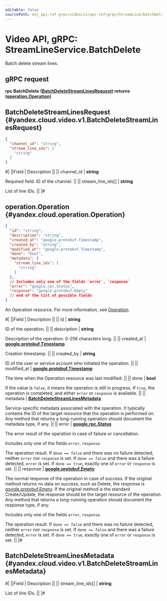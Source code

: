 ```yaml
---
editable: false
sourcePath: en/_api-ref-grpc/video/v1/api-ref/grpc/StreamLine/batchDelete.md
---
```


# Video API, gRPC: StreamLineService.BatchDelete

Batch delete stream lines.

## gRPC request

**rpc BatchDelete ([BatchDeleteStreamLinesRequest](#yandex.cloud.video.v1.BatchDeleteStreamLinesRequest)) returns ([operation.Operation](#yandex.cloud.operation.Operation))**

## BatchDeleteStreamLinesRequest {#yandex.cloud.video.v1.BatchDeleteStreamLinesRequest}

```json
{
  "channel_id": "string",
  "stream_line_ids": [
    "string"
  ]
}
```

#|
||Field | Description ||
|| channel_id | **string**

Required field. ID of the channel. ||
|| stream_line_ids[] | **string**

List of line IDs. ||
|#

## operation.Operation {#yandex.cloud.operation.Operation}

```json
{
  "id": "string",
  "description": "string",
  "created_at": "google.protobuf.Timestamp",
  "created_by": "string",
  "modified_at": "google.protobuf.Timestamp",
  "done": "bool",
  "metadata": {
    "stream_line_ids": [
      "string"
    ]
  },
  // Includes only one of the fields `error`, `response`
  "error": "google.rpc.Status",
  "response": "google.protobuf.Empty"
  // end of the list of possible fields
}
```

An Operation resource. For more information, see [Operation](/docs/api-design-guide/concepts/operation).

#|
||Field | Description ||
|| id | **string**

ID of the operation. ||
|| description | **string**

Description of the operation. 0-256 characters long. ||
|| created_at | **[google.protobuf.Timestamp](https://developers.google.com/protocol-buffers/docs/reference/google.protobuf#timestamp)**

Creation timestamp. ||
|| created_by | **string**

ID of the user or service account who initiated the operation. ||
|| modified_at | **[google.protobuf.Timestamp](https://developers.google.com/protocol-buffers/docs/reference/google.protobuf#timestamp)**

The time when the Operation resource was last modified. ||
|| done | **bool**

If the value is `false`, it means the operation is still in progress.
If `true`, the operation is completed, and either `error` or `response` is available. ||
|| metadata | **[BatchDeleteStreamLinesMetadata](#yandex.cloud.video.v1.BatchDeleteStreamLinesMetadata)**

Service-specific metadata associated with the operation.
It typically contains the ID of the target resource that the operation is performed on.
Any method that returns a long-running operation should document the metadata type, if any. ||
|| error | **[google.rpc.Status](https://cloud.google.com/tasks/docs/reference/rpc/google.rpc#status)**

The error result of the operation in case of failure or cancellation.

Includes only one of the fields `error`, `response`.

The operation result.
If `done == false` and there was no failure detected, neither `error` nor `response` is set.
If `done == false` and there was a failure detected, `error` is set.
If `done == true`, exactly one of `error` or `response` is set. ||
|| response | **[google.protobuf.Empty](https://developers.google.com/protocol-buffers/docs/reference/google.protobuf#google.protobuf.Empty)**

The normal response of the operation in case of success.
If the original method returns no data on success, such as Delete,
the response is [google.protobuf.Empty](https://developers.google.com/protocol-buffers/docs/reference/google.protobuf#google.protobuf.Empty).
If the original method is the standard Create/Update,
the response should be the target resource of the operation.
Any method that returns a long-running operation should document the response type, if any.

Includes only one of the fields `error`, `response`.

The operation result.
If `done == false` and there was no failure detected, neither `error` nor `response` is set.
If `done == false` and there was a failure detected, `error` is set.
If `done == true`, exactly one of `error` or `response` is set. ||
|#

## BatchDeleteStreamLinesMetadata {#yandex.cloud.video.v1.BatchDeleteStreamLinesMetadata}

#|
||Field | Description ||
|| stream_line_ids[] | **string**

List of line IDs. ||
|#
